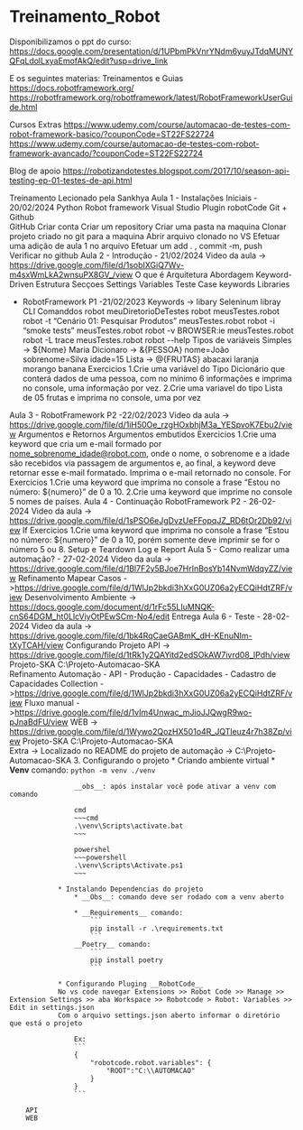 # Treinamento_Robot

Disponibilizamos o ppt do curso: https://docs.google.com/presentation/d/1UPbmPkVnrYNdm6yuyJTdqMUNYQFqLdolLxyaEmofAkQ/edit?usp=drive_link

E os seguintes materias:
Treinamentos e Guias
https://docs.robotframework.org/
https://robotframework.org/robotframework/latest/RobotFrameworkUserGuide.html

Cursos Extras
https://www.udemy.com/course/automacao-de-testes-com-robot-framework-basico/?couponCode=ST22FS22724
https://www.udemy.com/course/automacao-de-testes-com-robot-framework-avancado/?couponCode=ST22FS22724

Blog de apoio
https://robotizandotestes.blogspot.com/2017/10/season-api-testing-ep-01-testes-de-api.html


Treinamento Lecionado pela Sankhya
Aula 1 -  Instalações Iniciais - 20/02/2024
    Python
    Robot framework
    Visual Studio
    Plugin robotCode
    Git + Github    
        GitHub
            Criar conta
            Criar um repository
            Criar uma pasta na maquina
            Clonar projeto criado no git para a maquina
            Abrir arquivo clonado no VS
            Efetuar uma adição de aula 1 no arquivo 
            Efetuar um add . , commit -m, push
            Verificar no github
Aula 2 - Introdução - 21/02/2024
    Video da aula -> https://drive.google.com/file/d/1sobIXGiQ7Wv-m4sxWmLkA2wnsuPX8GV_/view
        O que é
        Arquitetura
        Abordagem Keyword-Driven
        Estrutura
            Secçoes
                Settings
                Variables
                Teste Case
                keywords
        Libraries
    
- RobotFramework P1 -21/02/2023
    Keywords -> libary Seleninum libray
    CLI 
        Comanddos
            robot meuDiretorioDeTestes
            robot meusTestes.robot
            robot -t “Cenário 01: Pesquisar Produtos” meusTestes.robot
            robot -i “smoke tests” meusTestes.robot
            robot -v BROWSER:ie meusTestes.robot
            robot -L trace meusTestes.robot
            robot --help
    Tipos de variáveis
        Simples -> ${Nome}  Maria
        Dicionaro -> &{PESSOA} nome=João sobrenome=Silva idade=15
        Lista -> @{FRUTAS} abacaxi laranja morango banana
    Exercicios
        1.Crie uma variável do Tipo Dicionário que conterá dados de uma pessoa, com no mínimo 6 informações e imprima no console, uma informação por vez.
        2.Crie uma variavel do tipo Lista de 05 frutas e imprima no console, uma por vez

Aula 3 - RobotFramework P2 -22/02/2023
	Video da aula -> https://drive.google.com/file/d/1iH50Oe_rzgHOxbhjM3a_YESpvoK7Ebu2/view
	    Argumentos e Retornos
	    Argumentos embutidos 
            Exercicios
                1.Crie uma keyword que cria um e-mail formado por nome_sobrenome_idade@robot.com, onde o nome, o sobrenome e a idade são recebidos via passagem de argumentos e, ao final, a keyword deve retornar esse e-mail formatado. Imprima o e-mail retornado no console.
	    For
            Exercicios
                1.Crie uma keyword que imprima no console a frase “Estou no número: ${numero}” de 0 a 10.
                2.Crie uma keyword que imprime no console 5 nomes de países.
Aula 4 - Continuação RobotFramework P2 - 26-02-2024
    Video da aula -> https://drive.google.com/file/d/1sPSO6eJgDvzUeFFopqJZ_RD6tOr2Db92/view
        If
            Exercicios 
                1.Crie uma keyword que imprima no console a frase “Estou no número: ${numero}” de 0 a 10, porém somente deve imprimir se for o número 5 ou 8.
	    Setup e Teardown
	    Log e Report
Aula 5 - Como realizar uma automação? - 27-02-2024
	Video da aula -> https://drive.google.com/file/d/1Bl7F2y5BJoe7HrInBosYb14NvmWdqyZZ/view
        Refinamento
			Mapear Casos ->https://drive.google.com/file/d/1WlJp2bkdi3hXxG0UZ06a2yECQiHdtZRF/view
        Desenvolvimento
			Ambiente -> https://docs.google.com/document/d/1rFc55LIuMNQK-cnS64DGM_ht0LlcViyOtPEwSCm-No4/edit
        Entrega
Aula 6 - Teste - 28-02-2024
	Video da aula -> https://drive.google.com/file/d/1bk4RqCaeGABmK_dH-KEnuNIm-tXyTCAH/view
		Configurando Projeto
			API -> https://drive.google.com/file/d/1tRk1y2QAYitd2edSOkAW7ivrd08_lPdh/view
                Projeto-SKA
                    C:\Projeto-Automacao-SKA\
				Refinamento
					Automação - API - Produção - Capacidades - Cadastro de Capacidades
						Collection ->https://drive.google.com/file/d/1WlJp2bkdi3hXxG0UZ06a2yECQiHdtZRF/view
						Fluxo manual ->https://drive.google.com/file/d/1vIm4Unwac_mJioJJQwgR9wo-pJnaBdFU/view
			WEB -> https://drive.google.com/file/d/1Wywo2QozHX501o4R_JQTleuz4r7h38Zp/view
                 Projeto-SKA
                      C:\Projeto-Automacao-SKA\
        Extra -> Localizado no README do projeto de automação -> C:\Projeto-Automacao-SKA
            3. Configurando o projeto
                * Criando ambiente virtual
                    * __Venv__ comando:
                        ```
                        python -m venv ./venv
                        ```

                    __obs__: após instalar você pode ativar a venv com comando

                    cmd
                    ~~~cmd
                    .\venv\Scripts\activate.bat
                    ~~~

                    powershel
                    ~~~powershell
                    .\venv\Scripts\Activate.ps1 
                    ~~~

                * Instalando Dependencias do projeto
                    * __Obs__: comando deve ser rodado com a venv aberto
                    
                    * __Requirements__ comando: 
                        ```
                        pip install -r .\requirements.txt
                        ```
                    __Poetry__ comando: 
                        ``` 
                        pip install poetry 
                        ```

                * Configurando Pluging __RobotCode__
                No vs code navegar Extensions >> Robot Code >> Manage >> Extension Settings >> aba Workspace >> Robotcode > Robot: Variables >> Edit in settings.json
                Com o arquivo settings.json aberto informar o diretório que está o projeto
                    
                    Ex: 
                    ```
                    {
                        "robotcode.robot.variables": {
                            "ROOT":"C:\\AUTOMACAO"
                        }
                    }
                    ```

		API
		WEB 